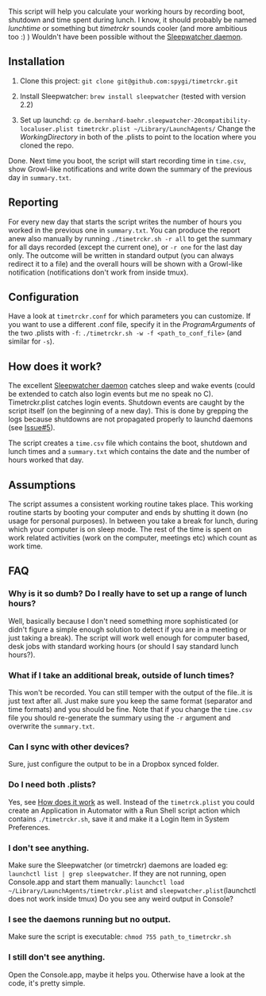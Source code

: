 This script will help you calculate your working hours by recording boot, shutdown and time spent during lunch. I know, it should probably be named _lunchtime_ or something but _timetrckr_ sounds cooler (and more ambitious too :) ) Wouldn't have been possible without the [Sleepwatcher daemon](http://www.bernhard-baehr.de/).


## Installation
1. Clone this project: ```git clone git@github.com:spygi/timetrckr.git```

1. Install Sleepwatcher: ```brew install sleepwatcher``` (tested with version 2.2)

1. Set up launchd: ```cp de.bernhard-baehr.sleepwatcher-20compatibility-localuser.plist timetrckr.plist ~/Library/LaunchAgents/``` Change the _WorkingDirectory_ in both of the .plists to point to the location where you cloned the repo.

Done. Next time you boot, the script will start recording time in ```time.csv```, show Growl-like notifications and write down the summary of the previous day in ```summary.txt```.  


## Reporting
For every new day that starts the script writes the number of hours you worked in the previous one in ```summary.txt```. You can produce the report anew also manually by running ```./timetrckr.sh -r all``` to get the summary for all days recorded (except the current one), or ```-r one``` for the last day only. The outcome will be written in standard output (you can always redirect it to a file) and the overall hours will be shown with a Growl-like notification (notifications don't work from inside tmux).


## Configuration
Have a look at ```timetrckr.conf``` for which parameters you can customize. If you want to use a different .conf file, specify it in the _ProgramArguments_ of the two .plists with ```-f```: ```./timetrckr.sh -w -f <path_to_conf_file>``` (and similar for ```-s```).


## How does it work?
The excellent [Sleepwatcher daemon](http://www.bernhard-baehr.de/) catches sleep and wake events (could be extended to catch also login events but me no speak no C). Timetrckr.plist catches login events. Shutdown events are caught by the script itself (on the beginning of a new day). This is done by grepping the logs because shutdowns are not propagated properly to launchd daemons (see [Issue#5](http://github.com/spygi/timetrckr/issues/5)).

The script creates a ```time.csv``` file which contains the boot, shutdown and lunch times and a ```summary.txt``` which contains the date and the number of hours worked that day.


## Assumptions
The script assumes a consistent working routine takes place. This working routine starts by booting your computer and ends by shutting it down (no usage for personal purposes). In between you take a break for lunch, during which your computer is on sleep mode. The rest of the time is spent on work related activities (work on the computer, meetings etc) which count as work time.


## FAQ
### Why is it so dumb? Do I really have to set up a range of lunch hours?
Well, basically because I don't need something more sophisticated (or didn't figure a simple enough solution to detect if you are in a meeting or just taking a break). The script will work well enough for computer based, desk jobs with standard working hours (or should I say standard lunch hours?).

### What if I take an additional break, outside of lunch times?
This won't be recorded. You can still temper with the output of the file..it is just text after all. Just make sure you keep the same format (separator and time formats) and you should be fine. Note that if you change the ```time.csv``` file you should re-generate the summary using the ```-r``` argument and overwrite the ```summary.txt```.

### Can I sync with other devices?
Sure, just configure the output to be in a Dropbox synced folder.

### Do I need both .plists?
Yes, see [How does it work](#-how-does-it-work) as well. Instead of the ```timetrck.plist``` you could create an Application in Automator with a Run Shell script action which contains ```./timetrckr.sh```, save it and make it a Login Item in System Preferences.

### I don't see anything.
Make sure the Sleepwatcher (or timetrckr) daemons are loaded eg: ```launchctl list | grep sleepwatcher```. If they are not running, open Console.app and start them manually: ```launchctl load ~/Library/LaunchAgents/timetrckr.plist``` and ```sleepwatcher.plist```(launchctl does not work inside tmux) Do you see any weird output in Console?

### I see the daemons running but no output.
Make sure the script is executable: ```chmod 755 path_to_timetrckr.sh```

### I still don't see anything.
Open the Console.app, maybe it helps you. Otherwise have a look at the code, it's pretty simple.
